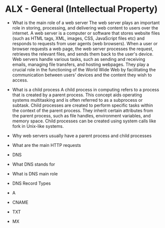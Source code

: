 # ALX - General (Intellectual Property)

*    What is the main role of a web server
        The web  server plays an important role in storing, processing, and delivering web content to users over the internet. A web server is a computer or software 		    that stores website files (such as HTML tags, XML, images, CSS, JavaScript files etc) and responds to requests from user agents (web browsers). When a user           or browser requests a web page, the web server processes the request, retrieves the relevant files, and sends them back to the user's device. 
        Web servers handle various tasks, such as sending and receiving emails, managing file transfers, and hosting webpages. They play a crucial role in the                functioning of the World Wide Web by facilitating the communication between users' devices and the content they wish to access.
*    What is a child process
        A child process in computing refers to a process that is created by a parent process. This concept aids operating systems multitasking  and is often referred         to as a subprocess or subtask. Child processes are created to perform specific tasks within the context of the parent process. They inherit certain                   attributes from the parent process, such as file handles, environment variables, and memory space. Child processes can be created using system calls like             fork in Unix-like systems. 
*    Why web servers usually have a parent process and child processes
*    What are the main HTTP requests

* DNS

*    What DNS stands for
*    What is DNS main role

* DNS Record Types

*    A
*    CNAME
*    TXT
*    MX
